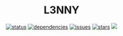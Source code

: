 <h1 align="center">L3NNY</h1>
<div align="center">
	<!-- I got addicted to these things -->
	<a href="https://discordbots.org/bot/383258557598007296"><img src="https://discordbots.org/api/widget/status/383258557598007296.svg?noavatar=true" alt="status"/></a>
	<a href="https://david-dm.org/Gamerein/Subaru"><img src="https://img.shields.io/david/Gamerein/Subaru.svg?style=flat-square" alt="dependencies"></a>
	<a href="https://github.com/Gamerein/Subaru/issues"><img src="https://img.shields.io/github/issues/Gamerein/Subaru.svg?style=flat-square" alt="issues"></a>
	<a href="https://github.com/Gamerein/Subaru/stargazers"><img src="https://img.shields.io/github/stars/Gamerein/Subaru.svg?style=flat-square&logo=github&label=Stars" alt="stars"></a>
	<a href="https://github.com/Gamerein/Subaru/commits/master"><img src="https://img.shields.io/github/last-commit/Gamerein/Subaru.svg?style=flat-square"></a>
	</div>
